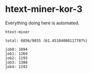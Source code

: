 # htext-miner-kor-3

Everything doing here is automated.

```
htext-miner

total: 6056/9855 (61.45104008117707%)

job0: 1094
job1: 1269
job2: 1193
job3: 1308
job4: 1192
```